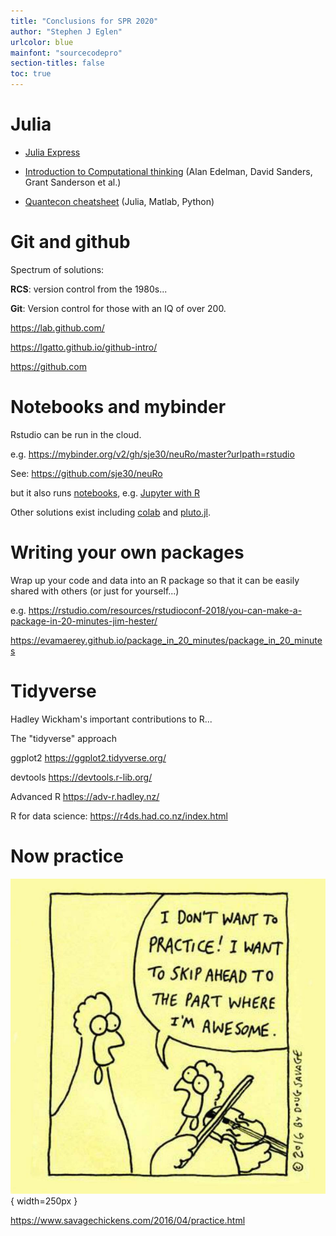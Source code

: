 ```yaml
---
title: "Conclusions for SPR 2020"
author: "Stephen J Eglen"
urlcolor: blue
mainfont: "sourcecodepro"
section-titles: false
toc: true
---
```


# Julia

* [Julia Express](http://bogumilkaminski.pl/files/julia_express.pdf)

* [Introduction to Computational
  thinking](https://computationalthinking.mit.edu/Fall20/) (Alan
  Edelman, David Sanders, Grant Sanderson et al.)

* [Quantecon cheatsheet](https://cheatsheets.quantecon.org/) (Julia, Matlab, Python)


# Git and github

Spectrum of solutions:

**RCS**: version control from the 1980s...

**Git**: Version control for those with an IQ of over 200.

<https://lab.github.com/>

<https://lgatto.github.io/github-intro/>

<https://github.com>


# Notebooks and mybinder

Rstudio can be run in the cloud.

e.g. <https://mybinder.org/v2/gh/sje30/neuRo/master?urlpath=rstudio>

See: <https://github.com/sje30/neuRo>

but it also runs [notebooks](https://jupyter.org), 
e.g. [Jupyter with R](https://mybinder.org/v2/gh/binder-examples/r/master?filepath=index.ipynb)

Other solutions exist including [colab](https://colab.research.google.com) and [pluto.jl](https://github.com/fonsp/Pluto.jl).


# Writing your own packages

Wrap up your code and data into an R package so that it can be easily
shared with others (or just for yourself...)

e.g. <https://rstudio.com/resources/rstudioconf-2018/you-can-make-a-package-in-20-minutes-jim-hester/>


<https://evamaerey.github.io/package_in_20_minutes/package_in_20_minutes>

# Tidyverse

Hadley Wickham's important contributions to R...

The "tidyverse" approach

ggplot2 <https://ggplot2.tidyverse.org/>

devtools <https://devtools.r-lib.org/>

Advanced R <https://adv-r.hadley.nz/>

R for data science: <https://r4ds.had.co.nz/index.html>


#  Now practice

![awesome](skip-to-awesome.jpg){ width=250px }


<https://www.savagechickens.com/2016/04/practice.html>
